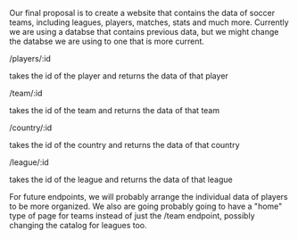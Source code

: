 Our final proposal is to create a website that contains the data of soccer teams, including leagues, players, matches, stats and much more. Currently we are using a databse that contains previous data, but we might change the databse we are using to one that is more current.

/players/:id

takes the id of the player and returns the data of that player

/team/:id

takes the id of the team and returns the data of that team

/country/:id

takes the id of the country and returns the data of that country

/league/:id

takes the id of the league and returns the data of that league

For future endpoints, we will probably arrange the individual data of players to be more organized. We also are going probably going to have a "home" type of page for teams instead of just the /team endpoint, possibly changing the catalog for leagues too.